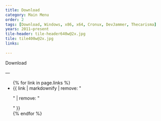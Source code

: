 ```yaml
---
title: Download
category: Main Menu
order: 2
tags: [Download, Windows, x86, x64, Cronux, DevJammer, Thecarisma]
years: 2011–present
tile-header: tile-header640w@2x.jpg
tile: tile400w@2x.jpg
links:
  
---
```


Download

—
<ul>
{% for link in page.links %}
  <li>{{ link | markdownify | remove: "<p>" | remove: "</p>" }}</li>
{% endfor %}
</ul>
